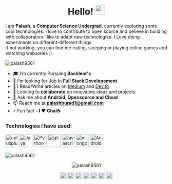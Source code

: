 <h1 align="center">Hello! <img src="https://github.com/sciencepal/sciencepal/blob/master/assets/Hi.gif" width="29px"></h1>
<p>I am <b>Palash</b>, a <b>Computer Science Undergrad</b>, currently exploring some cool technologies. I love to contribute to open source and believe in building with collaboration.I like to adapt new technologies. I Love doing experiments on different-different things</br>
If not working, you can find me eating, sleeping or playing online games and watching webseries :)</p>

<p align="left"> <img src="https://komarev.com/ghpvc/?username=palash9561" alt="palash9561" /> </p>

- 🎓 I’m currently Pursuing **Bachleor's**
- 👔 I’m looking for Job In **Full Stack Developement**
- 📝 I Read/Write articles on [Medium](https://medium.com/@palashburad1) and [Dev.to](https://dev.to/palash_26)
- 🤝 Looking to **collaborate** on innovative ideas and projects
- 💬 Ask me about **Android, Opensource and Cloud**
- 📫 Reach me at **palashburad1@gmail.com**
- ⚡ Fun fact **- I ❤️ Chai☕**

### Technologies I have used:
<p align="left"><img src="https://devicons.github.io/devicon/devicon.git/icons/cplusplus/cplusplus-original.svg" alt="cplusplus" width="40" height="40"/> <img src="https://devicon.dev/devicon.git/icons/java/java-original-wordmark.svg" alt="Java" width="40" height="40"/> <img src="https://devicon.dev/devicon.git/icons/python/python-original-wordmark.svg" alt="Python" width="40" height="40"/> <img src="https://www.vectorlogo.zone/logos/git-scm/git-scm-icon.svg" alt="git" width="40" height="40"/> <img src="https://devicons.github.io/devicon/devicon.git/icons/javascript/javascript-original.svg" alt="javascript" width="40" height="40"/> <img src="https://devicons.github.io/devicon/devicon.git/icons/mongodb/mongodb-original-wordmark.svg" alt="mongodb" width="40" height="40"/> <img src="https://devicon.dev/devicon.git/icons/android/android-original-wordmark.svg" alt="Android" width="40" height="40"/></p>

<p><img align="center" src="https://github-readme-stats.vercel.app/api/top-langs/?username=palash9561&layout=compact&hide=html" alt="palash9561" /></p>

<p align="center"> <img src="https://github-readme-stats.vercel.app/api?username=palash9561&show_icons=true" alt="palash9561" /> </p>

<p align="center">
<a href="https://twitter.com/palash_burad_26" target="blank"><img align="center" src="https://cdn.jsdelivr.net/npm/simple-icons@3.0.1/icons/twitter.svg" alt="palash_burad_26" height="20" width="20" /></a>
<a href="https://www.linkedin.com/in/palashburad26/" target="blank"><img align="center" src="https://cdn.jsdelivr.net/npm/simple-icons@3.0.1/icons/linkedin.svg" alt="palashburad26" height="20" width="20" /></a>
<a href="https://medium.com/@palashburad1" target="blank"><img align="center" src="https://cdn.jsdelivr.net/npm/simple-icons@3.0.1/icons/medium.svg" alt="palashburad1" height="20" width="20" /></a>
<a href="https://www.hackerrank.com/palash_burad_26" target="blank"><img align="center" src="https://cdn.jsdelivr.net/npm/simple-icons@3.0.1/icons/hackerrank.svg" alt="palash_burad_26" height="20" width="20" /></a>
<a href="https://www.hackerearth.com/@palash94" target="blank"><img align="center" src="https://cdn.jsdelivr.net/npm/simple-icons@3.0.1/icons/hackerearth.svg" alt="palash94" height="20" width="20" /></a>
<a href="https://dev.to/palash_26" target="blank"><img align="center" src="https://cdn.jsdelivr.net/npm/simple-icons@3.0.1/icons/dev-dot-to.svg" alt="palash_26" height="20" width="20" /></a>
<a href="https://stackoverflow.com/users/10330570/palash-burad" target="blank"><img align="center" src="https://cdn.jsdelivr.net/npm/simple-icons@3.0.1/icons/stackoverflow.svg" alt="palash-burad" height="20" width="20" /></a>
</p>
